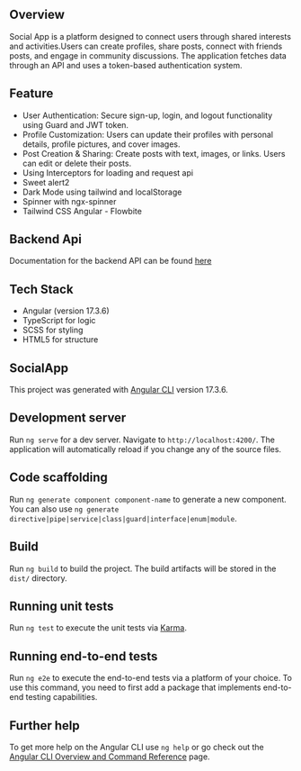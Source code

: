 ## Overview
Social App is a platform designed to connect users through shared interests and activities.Users can create profiles, share posts, connect with friends posts, and engage in community discussions. The application fetches  data through an API and uses a token-based authentication system.

## Feature
 * User Authentication: Secure sign-up, login, and logout functionality using Guard and JWT token.
 * Profile Customization: Users can update their profiles with personal details, profile pictures, and cover images.
 * Post Creation & Sharing: Create posts with text, images, or links. Users can edit or delete their posts.
 * Using Interceptors for loading and request api
 * Sweet alert2 
 * Dark Mode using tailwind and localStorage
 * Spinner with ngx-spinner
 * Tailwind CSS Angular - Flowbite

## Backend Api
Documentation for the backend API can be found [here](https://documenter.getpostman.com/view/5709532/2sA3JT4Jzs)

## Tech Stack
* Angular (version 17.3.6)
* TypeScript for logic
* SCSS for styling
* HTML5 for structure

## SocialApp

This project was generated with [Angular CLI](https://github.com/angular/angular-cli) version 17.3.6.

## Development server

Run `ng serve` for a dev server. Navigate to `http://localhost:4200/`. The application will automatically reload if you change any of the source files.

## Code scaffolding

Run `ng generate component component-name` to generate a new component. You can also use `ng generate directive|pipe|service|class|guard|interface|enum|module`.

## Build

Run `ng build` to build the project. The build artifacts will be stored in the `dist/` directory.

## Running unit tests

Run `ng test` to execute the unit tests via [Karma](https://karma-runner.github.io).

## Running end-to-end tests

Run `ng e2e` to execute the end-to-end tests via a platform of your choice. To use this command, you need to first add a package that implements end-to-end testing capabilities.

## Further help

To get more help on the Angular CLI use `ng help` or go check out the [Angular CLI Overview and Command Reference](https://angular.io/cli) page.
